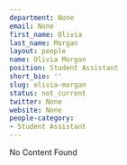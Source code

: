 ```yaml
---
department: None
email: None
first_name: Olivia
last_name: Morgan
layout: people
name: Olivia Morgan
position: Student Assistant
short_bio: ''
slug: olivia-morgan
status: not_current
twitter: None
website: None
people-category:
- Student Assistant
---
```


No Content Found
